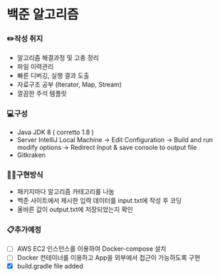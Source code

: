 # 백준 알고리즘

### ✏️작성 취지
- 알고리즘 해결과정 및 고충 정리
- 파일 이력관리 
- 빠른 디버깅, 실행 결과 도출
- 자료구조 공부 (Iterator, Map, Stream)
- 깔끔한 주석 템플릿 

### 💻구성
- Java JDK 8 ( corretto 1.8 )
- Server IntelliJ Local Machine -> Edit Configuration -> Build and run modify options -> Redirect Input & save console to output file  
- Gitkraken

### 👨‍💻구현방식
- 패키지마다 알고리즘 카테고리를 나눔
- 백준 사이트에서 제시한 입력 데이터를 input.txt에 작성 후 코딩
- 올바른 값이 output.txt에 저장되었는지 확인

### 📋추가예정
- [ ] AWS EC2 인스턴스를 이용하여 Docker-compose 설치
- [ ] Docker 컨테이너를 이용하고 App을 외부에서 접근이 가능하도록 구현
- [X] build.gradle file added